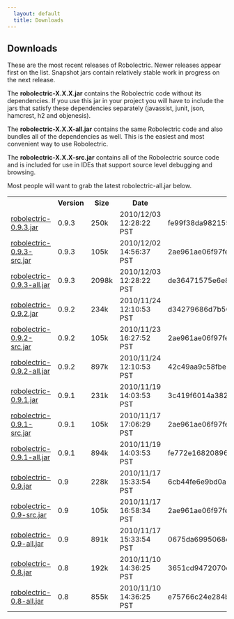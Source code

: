 ```yaml
---
  layout: default
  title: Downloads
---
```


## Downloads

These are the most recent releases of Robolectric. Newer releases appear first on the list. Snapshot jars contain
relatively stable work in progress on the next release.

The <b>robolectric-X.X.X.jar</b> contains the Robolectric code without its dependencies. If you use this jar in your project
you will have to include the jars that satisfy these dependencies separately (javassist, junit, json, hamcrest,
h2 and objenesis).

The <b>robolectric-X.X.X-all.jar</b> contains the same Robolectric code and also bundles all of the dependencies as well. This
is the easiest and most convenient way to use Robolectric.

The <b>robolectric-X.X.X-src.jar</b> contains all of the Robolectric source code and is included for use in IDEs that support
source level debugging and browsing.

Most people will want to grab the latest robolectric-all.jar below.

<table id="standalone-downloads">
<tr>
  <th></th>
  <th>Version</th>
  <th>Size</th>
  <th>Date</th>
  <th>SHA1</th>
</tr>
<!-- START_DOWNLOADS -->
<tr>
  <td class="link"><a href="downloads/robolectric-0.9.3.jar">robolectric-0.9.3.jar</a></td>
  <td class="version">0.9.3</td>
  <td class="size">250k</td>
  <td class="date">2010/12/03 12:28:22 PST</td>
  <td class="sha">fe99f38da98215512c8a9e1ffed11277a126a20d</td>
</tr>
<tr>
  <td class="link"><a href="downloads/robolectric-0.9.3-src.jar">robolectric-0.9.3-src.jar</a></td>
  <td class="version">0.9.3</td>
  <td class="size">105k</td>
  <td class="date">2010/12/02 14:56:37 PST</td>
  <td class="sha">2ae961ae06f97fee0980f46fc0e99e33eb8fe9ab</td>
</tr>
<tr>
  <td class="link"><a href="downloads/robolectric-0.9.3-all.jar">robolectric-0.9.3-all.jar</a></td>
  <td class="version">0.9.3</td>
  <td class="size">2098k</td>
  <td class="date">2010/12/03 12:28:22 PST</td>
  <td class="sha">de36471575e6e8a091bc5dd53cb9ddf3957e5c64</td>
</tr>
<tr>
  <td class="link"><a href="downloads/robolectric-0.9.2.jar">robolectric-0.9.2.jar</a></td>
  <td class="version">0.9.2</td>
  <td class="size">234k</td>
  <td class="date">2010/11/24 12:10:53 PST</td>
  <td class="sha">d34279686d7b56fd2fd3e349680e3dd9b23e040d</td>
</tr>
<tr>
  <td class="link"><a href="downloads/robolectric-0.9.2-src.jar">robolectric-0.9.2-src.jar</a></td>
  <td class="version">0.9.2</td>
  <td class="size">105k</td>
  <td class="date">2010/11/23 16:27:52 PST</td>
  <td class="sha">2ae961ae06f97fee0980f46fc0e99e33eb8fe9ab</td>
</tr>
<tr>
  <td class="link"><a href="downloads/robolectric-0.9.2-all.jar">robolectric-0.9.2-all.jar</a></td>
  <td class="version">0.9.2</td>
  <td class="size">897k</td>
  <td class="date">2010/11/24 12:10:53 PST</td>
  <td class="sha">42c49aa9c58fbe56f1236ee7cac9eee9be07229c</td>
</tr>
<tr>
  <td class="link"><a href="downloads/robolectric-0.9.1.jar">robolectric-0.9.1.jar</a></td>
  <td class="version">0.9.1</td>
  <td class="size">231k</td>
  <td class="date">2010/11/19 14:03:53 PST</td>
  <td class="sha">3c419f6014a382e48de89da5fac6c61cdda832cd</td>
</tr>
<tr>
  <td class="link"><a href="downloads/robolectric-0.9.1-src.jar">robolectric-0.9.1-src.jar</a></td>
  <td class="version">0.9.1</td>
  <td class="size">105k</td>
  <td class="date">2010/11/17 17:06:29 PST</td>
  <td class="sha">2ae961ae06f97fee0980f46fc0e99e33eb8fe9ab</td>
</tr>
<tr>
  <td class="link"><a href="downloads/robolectric-0.9.1-all.jar">robolectric-0.9.1-all.jar</a></td>
  <td class="version">0.9.1</td>
  <td class="size">894k</td>
  <td class="date">2010/11/19 14:03:53 PST</td>
  <td class="sha">fe772e16820896d860459059e6a440e54e17d834</td>
</tr>
<tr>
  <td class="link"><a href="downloads/robolectric-0.9.jar">robolectric-0.9.jar</a></td>
  <td class="version">0.9</td>
  <td class="size">228k</td>
  <td class="date">2010/11/17 15:33:54 PST</td>
  <td class="sha">6cb44fe6e9bd0a62e0b2038e8b3cd088736795ba</td>
</tr>
<tr>
  <td class="link"><a href="downloads/robolectric-0.9-src.jar">robolectric-0.9-src.jar</a></td>
  <td class="version">0.9</td>
  <td class="size">105k</td>
  <td class="date">2010/11/17 16:58:34 PST</td>
  <td class="sha">2ae961ae06f97fee0980f46fc0e99e33eb8fe9ab</td>
</tr>
<tr>
  <td class="link"><a href="downloads/robolectric-0.9-all.jar">robolectric-0.9-all.jar</a></td>
  <td class="version">0.9</td>
  <td class="size">891k</td>
  <td class="date">2010/11/17 15:33:54 PST</td>
  <td class="sha">0675da6995068e3d065f76155a864628cc70b3be</td>
</tr>
<tr>
  <td class="link"><a href="downloads/robolectric-0.8.jar">robolectric-0.8.jar</a></td>
  <td class="version">0.8</td>
  <td class="size">192k</td>
  <td class="date">2010/11/10 14:36:25 PST</td>
  <td class="sha">3651cd9472070c7141cf8a8530e29713274b3679</td>
</tr>
<tr>
  <td class="link"><a href="downloads/robolectric-0.8-all.jar">robolectric-0.8-all.jar</a></td>
  <td class="version">0.8</td>
  <td class="size">855k</td>
  <td class="date">2010/11/10 14:36:25 PST</td>
  <td class="sha">e75766c24e284b9355dad55a2e2fba9184c60f16</td>
</tr>
<!-- END_DOWNLOADS -->
</table>